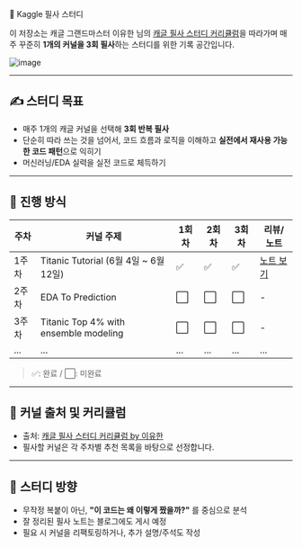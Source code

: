 🧠 Kaggle 필사 스터디

이 저장소는 캐글 그랜드마스터 이유한 님의 [캐글 필사 스터디 커리큘럼](https://kaggle-kr.tistory.com/32)을 따라가며 매주 꾸준히 **1개의 커널을 3회 필사**하는 스터디를 위한 기록 공간입니다.

![image](https://github.com/user-attachments/assets/6703d3d1-c4fb-456a-b3d8-814bb99e32a1)

---

## ✍️ 스터디 목표

- 매주 1개의 캐글 커널을 선택해 **3회 반복 필사**
- 단순히 따라 쓰는 것을 넘어서, 코드 흐름과 로직을 이해하고 **실전에서 재사용 가능한 코드 패턴**으로 익히기
- 머신러닝/EDA 실력을 실전 코드로 체득하기

---

## 📆 진행 방식

| 주차 | 커널 주제 | 1회차 | 2회차 | 3회차 | 리뷰/노트 |
|------|-----------|-------|-------|-------|------------|
| 1주차 | Titanic Tutorial (6월 4일 ~ 6월 12일) | ✅ | ✅ | ✅ | [노트 보기](./[Level1/titanic-tutorial-1-1-eda.ipynb) |
| 2주차 | EDA To Prediction | ⬜ | ⬜ | ⬜ | - |
| 3주차 | Titanic Top 4% with ensemble modeling | ⬜ | ⬜ | ⬜ | - |
| ... | ... | ... | ... | ... | ... |


> ✅: 완료 / ⬜: 미완료

---

## 📌 커널 출처 및 커리큘럼

- 출처: [캐글 필사 스터디 커리큘럼 by 이유한](https://kaggle-kr.tistory.com/32)
- 필사할 커널은 각 주차별 추천 목록을 바탕으로 선정합니다.

---

## 🙌 스터디 방향

- 무작정 복붙이 아닌, **"이 코드는 왜 이렇게 짰을까?"** 를 중심으로 분석
- 잘 정리된 필사 노트는 블로그에도 게시 예정
- 필요 시 커널을 리팩토링하거나, 추가 설명/주석도 작성
